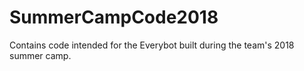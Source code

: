 # SummerCampCode2018
Contains code intended for the Everybot built during the team's 2018 summer camp.
